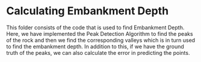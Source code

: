 # Calculating Embankment Depth

This folder consists of the code that is used to find Embankment Depth. 
Here, we have implemented the Peak Detection Algorithm to find the peaks of the rock and then we find the corresponding valleys which is in turn used to find the embankment depth. In addition to this, if we have the ground truth of the peaks, we can also calculate the error in predicting the points. 
